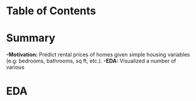 # Table of Contents 

# Summary 
**-Motivation:** Predict rental prices of homes given simple housing variables (e.g: bedrooms, bathrooms, sq ft, etc.). 
**-EDA:** Visualized a number of various 



# EDA 

